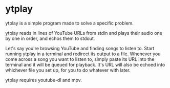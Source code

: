 ytplay
======

ytplay is a simple program made to solve a specific problem.

ytplay reads in lines of YouTube URLs from stdin and plays their audio one by
one in order, and echos them to stdout.

Let's say you're browsing YouTube and finding songs to listen to.  Start running
ytplay in a terminal and redirect its output to a file.  Whenever you come
across a song you want to listen to, simply paste its URL into the terminal and
it will be queued for playback.  It's URL will also be echoed into whichever
file you set up, for you to do whatever with later.

ytplay requires youtube-dl and mpv.

